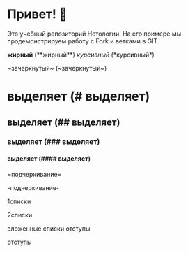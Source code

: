 # Привет! 👋

Это учебный репозиторий Нетологии. На его примере мы продемонстрируем работу с Fork и ветками в GIT. 

**жирный** (\*\*жирный**)    *курсивный* (\*курсивный*)

~зачеркнутый~ (~зачеркнутый~)

# выделяет (# выделяет)

## выделяет (## выделяет)

### выделяет (### выделяет)

#### выделяет (#### выделяет)

=подчеркивание=

-подчеркивание-

1списки

2списки

 вложенные списки отступы
 
 отступы
